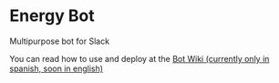 # Energy Bot

Multipurpose bot for Slack

You can read how to use and deploy at the [Bot Wiki (currently only in spanish, soon in english)](https://github.com/taltrui/pr-notificator/wiki/Espa%C3%B1ol)
